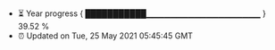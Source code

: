 - ⏳ Year progress { ███████████▁▁▁▁▁▁▁▁▁▁▁▁▁▁▁▁▁▁▁ } 39.52 %
- ⏰ Updated on Tue, 25 May 2021 05:45:45 GMT

